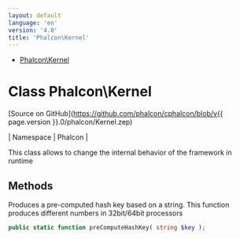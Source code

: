 ```yaml
---
layout: default
language: 'en'
version: '4.0'
title: 'Phalcon\Kernel'
---
```


* [Phalcon\Kernel](#kernel)

<h1 id="kernel">Class Phalcon\Kernel</h1>

[Source on GitHub](https://github.com/phalcon/cphalcon/blob/v{{ page.version }}.0/phalcon/Kernel.zep)

| Namespace  | Phalcon |

This class allows to change the internal behavior of the framework in runtime


## Methods

Produces a pre-computed hash key based on a string. This function
produces different numbers in 32bit/64bit processors
```php
public static function preComputeHashKey( string $key );
```

